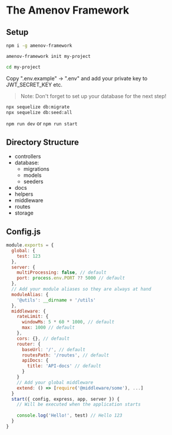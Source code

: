 # The Amenov Framework

## Setup

```sh
npm i -g amenov-framework

amenov-framework init my-project

cd my-project
```

Copy ".env.example" -> ".env" and add your private key to JWT_SECRET_KEY etc.

> Note: Don't forget to set up your database for the next step!

```sh
npx sequelize db:migrate
npx sequelize db:seed:all
```

`npm run dev` or `npm run start`

## Directory Structure

- controllers
- database:
  - migrations
  - models
  - seeders
- docs
- helpers
- middleware
- routes
- storage

## Config.js

```javascript
module.exports = {
  global: {
    test: 123
  },
  server: {
    multiProcessing: false, // default
    port: process.env.PORT ?? 5000 // default
  },
  // Add your module aliases so they are always at hand
  moduleAlias: {
    '@utils': __dirname + '/utils'
  },
  middleware: {
    rateLimit: {
      windowMs: 5 * 60 * 1000, // default
      max: 1000 // default
    },
    cors: {}, // default
    router: {
      baseUrl: '/', // default
      routesPath: '/routes', // default
      apiDocs: {
        title: 'API-docs' // default
      }
    }
    // Add your global middleware
    extend: () => [require('@middleware/some'), ...]
  }
  start({ config, express, app, server }) {
    // Will be executed when the application starts
    
    console.log('Hello!', test) // Hello 123
  }
}

```
